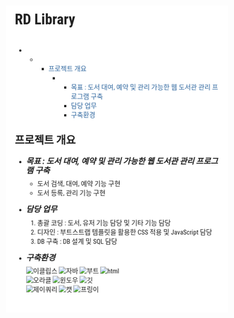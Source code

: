 <div style="font-family: 'Lucida Grande', 'Segoe UI', 'Apple SD Gothic Neo', 'Malgun Gothic', 'Lucida Sans Unicode', Helvetica, Arial, sans-serif; font-size: 0.9em; overflow-x: hidden; overflow-y: auto; margin: 0px !important; padding: 5px 20px 26px !important; background-color: rgb(255, 255, 255);font-family: 'Hiragino Sans GB', 'Microsoft YaHei', STHeiti, SimSun, 'Lucida Grande', 'Lucida Sans Unicode', 'Lucida Sans', 'Segoe UI', AppleSDGothicNeo-Medium, 'Malgun Gothic', Verdana, Tahoma, sans-serif; padding: 20px;padding: 20px; color: rgb(34, 34, 34); font-size: 15px; font-family: 'Roboto Condensed', Tauri, 'Hiragino Sans GB', 'Microsoft YaHei', STHeiti, SimSun, 'Lucida Grande', 'Lucida Sans Unicode', 'Lucida Sans', 'Segoe UI', AppleSDGothicNeo-Medium, 'Malgun Gothic', Verdana, Tahoma, sans-serif; line-height: 1.6; -webkit-font-smoothing: antialiased; background: rgb(255, 255, 255);"><h1 id="rd-library" style="clear: both;font-size: 2.2em; font-weight: bold; margin: 1.5em 0px 1em;margin-top: 0px;"><a name="rd-library" href="#rd-library" style="text-decoration: none; vertical-align: baseline;color: rgb(50, 105, 160);"></a>RD Library</h1><p style="undefined; margin: 0px !important;margin-top: 0px;margin: 1em 0px; word-wrap: break-word;"></p><ul>
<li style="display: list-item; line-height: 1.4em;"><ul>
<li style="display: list-item; line-height: 1.4em;"><ul>
<li style="display: list-item; line-height: 1.4em;"><span class="title">
<a href="#프로젝트-개요" title="프로젝트 개요" style="text-decoration: none; vertical-align: baseline;color: rgb(50, 105, 160);">프로젝트 개요</a>
</span>
<!--span class="number">
0
</span-->
<ul>
<li style="display: list-item; line-height: 1.4em;"><ul>
<li style="display: list-item; line-height: 1.4em;"><span class="title">
<a href="#목표-:-도서-대여,-예약-및-관리-가능한-웹-도서관-관리-프로그램-구축" title="목표 : 도서 대여, 예약 및 관리 가능한 웹 도서관 관리 프로그램 구축" style="text-decoration: none; vertical-align: baseline;color: rgb(50, 105, 160);">목표 : 도서 대여, 예약 및 관리 가능한 웹 도서관 관리 프로그램 구축</a>
</span>
<!--span class="number">
1
</span-->
</li>
<li style="display: list-item; line-height: 1.4em;"><span class="title">
<a href="#담당-업무" title="담당 업무" style="text-decoration: none; vertical-align: baseline;color: rgb(50, 105, 160);">담당 업무</a>
</span>
<!--span class="number">
2
</span-->
</li>
<li style="display: list-item; line-height: 1.4em;"><span class="title">
<a href="#구축환경" title="구축환경" style="text-decoration: none; vertical-align: baseline;color: rgb(50, 105, 160);">구축환경</a>
</span>
<!--span class="number">
3
</span-->
</li>
</ul>
</li>
</ul>
</li>
</ul>
</li>
</ul>
</li>

</ul>
<p style="margin: 1em 0px; word-wrap: break-word;"></p><h3 id="프로젝트-개요" style="clear: both;font-size: 1.6em; font-weight: bold; margin: 1.125em 0px 0.75em;"><a name="프로젝트-개요" href="#프로젝트-개요" style="text-decoration: none; vertical-align: baseline;color: rgb(50, 105, 160);"></a>프로젝트 개요</h3><ul>
<li style="display: list-item; line-height: 1.4em;"><h5 id="목표-:-도서-대여,-예약-및-관리-가능한-웹-도서관-관리-프로그램-구축" style="clear: both;font-size: 1.2em; font-weight: bold; margin: 0.855em 0px 0.57em;margin-top: 0px;"><a name="목표-:-도서-대여,-예약-및-관리-가능한-웹-도서관-관리-프로그램-구축" href="#목표-:-도서-대여,-예약-및-관리-가능한-웹-도서관-관리-프로그램-구축" style="text-decoration: none; vertical-align: baseline;color: rgb(50, 105, 160);"></a>목표 : 도서 대여, 예약 및 관리 가능한 웹 도서관 관리 프로그램 구축</h5>
<ul>
<li style="display: list-item; line-height: 1.4em;">도서 검색, 대여, 예약 기능 구현</li><li style="display: list-item; line-height: 1.4em;">도서 등록, 관리 기능 구현</li></ul>
</li></ul><ul>
<li style="display: list-item; line-height: 1.4em;"><h5 id="담당-업무" style="clear: both;font-size: 1.2em; font-weight: bold; margin: 0.855em 0px 0.57em;margin-top: 0px;"><a name="담당-업무" href="#담당-업무" style="text-decoration: none; vertical-align: baseline;color: rgb(50, 105, 160);"></a>담당 업무</h5>
<ol style="list-style-type: decimal;">
<li style="display: list-item; line-height: 1.4em;">총괄 코딩 : 도서, 유저 기능 담당 및 기타 기능 담당</li><li style="display: list-item; line-height: 1.4em;">디자인 : 부트스트랩 템플릿을 활용한 CSS 적용 및 JavaScript 담당</li><li style="display: list-item; line-height: 1.4em;">DB 구축 : DB 설계 및 SQL 담당</li></ol>
</li></ul><ul>
<li style="display: list-item; line-height: 1.4em;"><h5 id="구축환경" style="clear: both;font-size: 1.2em; font-weight: bold; margin: 0.855em 0px 0.57em;margin-top: 0px;"><a name="구축환경" href="#구축환경" style="text-decoration: none; vertical-align: baseline;color: rgb(50, 105, 160);"></a>구축환경</h5>
<img src="undefined/\imgs\이클립스.png" alt="이클립스" style="max-width: 100%;"> <img src="undefined/\imgs\자바.jpg" alt="자바" style="max-width: 100%;"> <img src="undefined/\imgs\부트.jpg" alt="부트" style="max-width: 100%;"> <img src="undefined/\imgs\html.png" alt="html" style="max-width: 100%;"><br style="clear: both;"><img src="undefined/\imgs\오라클.png" alt="오라클" style="max-width: 100%;"> <img src="undefined/\imgs\윈도우.png" alt="윈도우" style="max-width: 100%;"> <img src="undefined/\imgs\깃.png" alt="깃" style="max-width: 100%;"><br style="clear: both;"><img src="undefined/\imgs\제이쿼리.png" alt="제이쿼리" style="max-width: 100%;"> <img src="undefined/\imgs\캣.png" alt="캣" style="max-width: 100%;"> <img src="undefined/\imgs\프링이.png" alt="프링이" style="max-width: 100%;"></li></ul></div>
